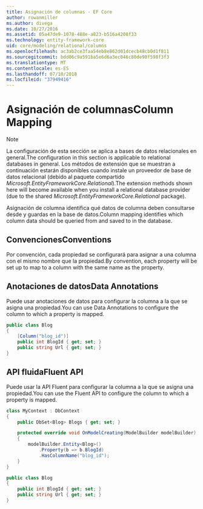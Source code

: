```yaml
---
title: Asignación de columnas - EF Core
author: rowanmiller
ms.author: divega
ms.date: 10/27/2016
ms.assetid: 05a47de9-1078-488e-a823-b516a4208f33
ms.technology: entity-framework-core
uid: core/modeling/relational/columns
ms.openlocfilehash: ac3ab2ce3faa54eb8e862d01dcecb48cb0d1f811
ms.sourcegitcommit: bdd06c9a591ba5e6d6a3ec046c80de98f598f3f3
ms.translationtype: MT
ms.contentlocale: es-ES
ms.lasthandoff: 07/10/2018
ms.locfileid: "37949416"
---
```

# <a name="column-mapping"></a><span data-ttu-id="f0421-102">Asignación de columnas</span><span class="sxs-lookup"><span data-stu-id="f0421-102">Column Mapping</span></span>

> [!NOTE]  
> <span data-ttu-id="f0421-103">La configuración de esta sección se aplica a bases de datos relacionales en general.</span><span class="sxs-lookup"><span data-stu-id="f0421-103">The configuration in this section is applicable to relational databases in general.</span></span> <span data-ttu-id="f0421-104">Los métodos de extensión que se muestran a continuación estarán disponibles cuando instale un proveedor de base de datos relacional (debido al paquete compartido *Microsoft.EntityFrameworkCore.Relational*).</span><span class="sxs-lookup"><span data-stu-id="f0421-104">The extension methods shown here will become available when you install a relational database provider (due to the shared *Microsoft.EntityFrameworkCore.Relational* package).</span></span>

<span data-ttu-id="f0421-105">Asignación de columna identifica qué datos de columna deben consultarse desde y guardas en la base de datos.</span><span class="sxs-lookup"><span data-stu-id="f0421-105">Column mapping identifies which column data should be queried from and saved to in the database.</span></span>

## <a name="conventions"></a><span data-ttu-id="f0421-106">Convenciones</span><span class="sxs-lookup"><span data-stu-id="f0421-106">Conventions</span></span>

<span data-ttu-id="f0421-107">Por convención, cada propiedad se configurará para asignar a una columna con el mismo nombre que la propiedad.</span><span class="sxs-lookup"><span data-stu-id="f0421-107">By convention, each property will be set up to map to a column with the same name as the property.</span></span>

## <a name="data-annotations"></a><span data-ttu-id="f0421-108">Anotaciones de datos</span><span class="sxs-lookup"><span data-stu-id="f0421-108">Data Annotations</span></span>

<span data-ttu-id="f0421-109">Puede usar anotaciones de datos para configurar la columna a la que se asigna una propiedad.</span><span class="sxs-lookup"><span data-stu-id="f0421-109">You can use Data Annotations to configure the column to which a property is mapped.</span></span>

<!-- [!code-csharp[Main](samples/core/relational/Modeling/DataAnnotations/Samples/Relational/Column.cs?highlight=3)] -->
``` csharp
public class Blog
{
    [Column("blog_id")]
    public int BlogId { get; set; }
    public string Url { get; set; }
}
```

## <a name="fluent-api"></a><span data-ttu-id="f0421-110">API fluida</span><span class="sxs-lookup"><span data-stu-id="f0421-110">Fluent API</span></span>

<span data-ttu-id="f0421-111">Puede usar la API Fluent para configurar la columna a la que se asigna una propiedad.</span><span class="sxs-lookup"><span data-stu-id="f0421-111">You can use the Fluent API to configure the column to which a property is mapped.</span></span>

<!-- [!code-csharp[Main](samples/core/relational/Modeling/FluentAPI/Samples/Relational/Column.cs?highlight=7,8,9)] -->
``` csharp
class MyContext : DbContext
{
    public DbSet<Blog> Blogs { get; set; }

    protected override void OnModelCreating(ModelBuilder modelBuilder)
    {
        modelBuilder.Entity<Blog>()
            .Property(b => b.BlogId)
            .HasColumnName("blog_id");
    }
}

public class Blog
{
    public int BlogId { get; set; }
    public string Url { get; set; }
}
```
